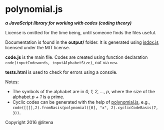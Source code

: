# polynomial.js
***a JavaScript library for working with codes (coding theory)***

License is omitted for the time being, until someone finds the files useful.

Documentation is found in the **output/** folder. It is generated using [jsdox.js](http://jsdox.org/) licensed under the MIT license.

**code.js** is the main file. Codes are created using function declaration `code(inputCodewords, inputAlphabetSize)`, not via `new`.

**tests.html** is used to check for errors using a console.

Notes:
* The symbols of the alphabet are in *0, 1, 2, ..., p*, where the size of the alphabet *p + 1* is a prime.
* Cyclic codes can be generated with the help of [polynomial.js](https://github.com/litena/polynomial.js), e.g., `code([[]],2).fromBasis(polynomial([0], "x", 2).cyclicCodeBasis(7, 3))`.

Copyright 2016 @litena